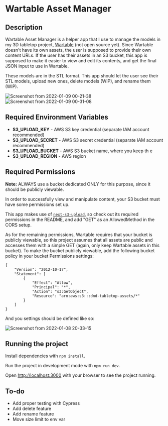 # Wartable Asset Manager

## Description

Wartable Asset Manager is a helper app that I use to manage the models in my 3D tabletop project, [Wartable](https://wartable.herokuapp.com/) (not open source yet). Since Wartable doesn't have its own assets, the user is supposed to provide their own content URLs. If the user has their assets in an S3 bucket, this app is supposed to make it easier to view and edit its contents, and get the final JSON input to use in Wartable.

These models are in the STL format. This app should let the user see their STL models, upload new ones, delete models (WIP), and rename them (WIP).

![Screenshot from 2022-01-09 00-21-38](https://user-images.githubusercontent.com/6796936/148664418-002601d6-bf78-4b06-90dd-bc462b350799.png)
![Screenshot from 2022-01-09 00-31-08](https://user-images.githubusercontent.com/6796936/148664570-d50f9c95-d05a-4427-aae7-5a44ea62cbcd.png)




## Required Environment Variables

- **S3_UPLOAD_KEY** - AWS S3 key credential (separate IAM account recommended)
- **S3_UPLOAD_SECRET** - AWS S3 secret credential (separate IAM account recommended)
- **S3_UPLOAD_BUCKET** - AWS S3 bucket name, where you keep th e
- **S3_UPLOAD_REGION** - AWS region

## Required Permissions

**Note:** ALWAYS use a bucket dedicated ONLY for this purpose, since it should be publicly viewable.

In order to successfully view and manipulate content, your S3 bucket must have some permissions set up.

This app makes use of [`next-s3-upload`](https://github.com/ryanto/next-s3-upload), so check out its required permissions in the README, and add "GET" as an AllowedMethod in the CORS setup.

As for the remaining permissions, Wartable requires that your bucket is publicly viewable, so this project assumes that all assets are public and accesses them with a simple GET (again, only keep Wartable assets in this bucket). To make the bucket publicly viewable, add the following bucket policy in your bucket Permissions settings:

```
{
    "Version": "2012-10-17",
    "Statement": [
        {
            "Effect": "Allow",
            "Principal": "*",
            "Action": "s3:GetObject",
            "Resource": "arn:aws:s3:::dnd-tabletop-assets/*"
        }
    ]
}
```

And you settings should be defined like so:

![Screenshot from 2022-01-08 20-33-15](https://user-images.githubusercontent.com/6796936/148664423-647e252f-b4ac-48f5-8022-932490e95f17.png)

## Running the project

Install dependencies with `npm install`.

Run the project in development mode with `npm run dev`.

Open [http://localhost:3000](http://localhost:3000) with your browser to see the project running.


## To-do
- Add proper testing with Cypress
- Add delete feature
- Add rename feature
- Move size limit to env var

